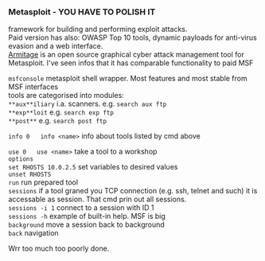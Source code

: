 ### Metasploit - YOU HAVE TO POLISH IT
framework for building and performing exploit attacks.  
Paid version has also: OWASP Top 10 tools, dynamic payloads for anti-virus evasion and a web interface.  
[Armitage](https://github.com/rsmudge/armitage) is an open source graphical cyber attack management tool for Metasploit. I've seen infos that it has comparable functionality to paid MSF  

`msfconsole` metasploit shell wrapper. Most features and most stable from MSF interfaces  
tools are categorised into modules:  
`**aux**iliary` i.a. scanners. e.g. `search aux ftp`  
`**exp**loit` e.g. `search exp ftp`  
`**post**` e.g. `search post ftp`  

`info 0  
info <name>` info about tools listed by cmd above  

`use 0  
use <name>` take a tool to a workshop  
`options`  
`set RHOSTS 10.0.2.5` set variables to desired values  
`unset RHOSTS`  
`run` run prepared tool  
`sessions` if a tool graned you TCP connection (e.g. ssh, telnet and such) it is accessable as session. That cmd prin out all sessions.  
`sessions -i 1` connect to a session with ID 1  
`sessions -h` example of built-in help. MSF is big  
`background` move a session back to background  
`back` navigation  

Wrr too much too poorly done. 
